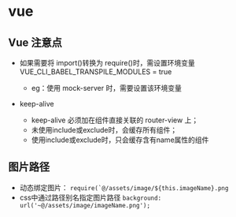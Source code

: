 # vue

## Vue 注意点

- 如果需要将 import()转换为 require()时，需设置环境变量 VUE_CLI_BABEL_TRANSPILE_MODULES = true
  - eg：使用 mock-server 时，需要设置该环境变量

- keep-alive
  - keep-alive 必须加在组件直接关联的 router-view 上；
  - 未使用include或exclude时，会缓存所有组件；
  - 使用include或exclude时，只会缓存含有name属性的组件

## 图片路径

- 动态绑定图片：
  ```require(`@/assets/image/${this.imageName}.png```
- css中通过路径别名指定图片路径
  ```background: url('~@/assets/image/imageName.png');```
